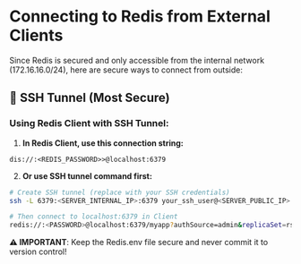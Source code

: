 # Connecting to Redis from External Clients

Since Redis is secured and only accessible from the internal network (172.16.16.0/24), here are secure ways to connect from outside:

## 🔐 SSH Tunnel (Most Secure)

### Using Redis Client with SSH Tunnel:

1. **In Redis Client, use this connection string:**
```
dis://:<REDIS_PASSWORD>>@localhost:6379
```

2. **Or use SSH tunnel command first:**
```bash
# Create SSH tunnel (replace with your SSH credentials)
ssh -L 6379:<SERVER_INTERNAL_IP>:6379 your_ssh_user@<SERVER_PUBLIC_IP>

# Then connect to localhost:6379 in Client
redis://:<PASSWORD>@localhost:6379/myapp?authSource=admin&replicaSet=rs0
```

**⚠️ IMPORTANT**: Keep the Redis.env file secure and never commit it to version control! 